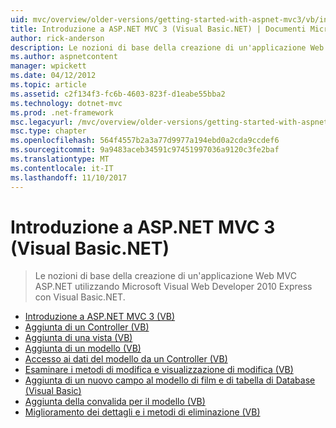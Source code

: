 ```yaml
---
uid: mvc/overview/older-versions/getting-started-with-aspnet-mvc3/vb/index
title: Introduzione a ASP.NET MVC 3 (Visual Basic.NET) | Documenti Microsoft
author: rick-anderson
description: Le nozioni di base della creazione di un'applicazione Web MVC ASP.NET utilizzando Microsoft Visual Web Developer 2010 Express con Visual Basic.NET.
ms.author: aspnetcontent
manager: wpickett
ms.date: 04/12/2012
ms.topic: article
ms.assetid: c2f134f3-fc6b-4603-823f-d1eabe55bba2
ms.technology: dotnet-mvc
ms.prod: .net-framework
msc.legacyurl: /mvc/overview/older-versions/getting-started-with-aspnet-mvc3/vb
msc.type: chapter
ms.openlocfilehash: 564f4557b2a3a77d9977a194ebd0a2cda9ccdef6
ms.sourcegitcommit: 9a9483aceb34591c97451997036a9120c3fe2baf
ms.translationtype: MT
ms.contentlocale: it-IT
ms.lasthandoff: 11/10/2017
---
```

<a name="getting-started-with-aspnet-mvc-3-vbnet"></a>Introduzione a ASP.NET MVC 3 (Visual Basic.NET)
====================
> Le nozioni di base della creazione di un'applicazione Web MVC ASP.NET utilizzando Microsoft Visual Web Developer 2010 Express con Visual Basic.NET.


- [Introduzione a ASP.NET MVC 3 (VB)](intro-to-aspnet-mvc-3.md)
- [Aggiunta di un Controller (VB)](adding-a-controller.md)
- [Aggiunta di una vista (VB)](adding-a-view.md)
- [Aggiunta di un modello (VB)](adding-a-model.md)
- [Accesso ai dati del modello da un Controller (VB)](accessing-your-models-data-from-a-controller.md)
- [Esaminare i metodi di modifica e visualizzazione di modifica (VB)](examining-the-edit-methods-and-edit-view.md)
- [Aggiunta di un nuovo campo al modello di film e di tabella di Database (Visual Basic)](adding-a-new-field.md)
- [Aggiunta della convalida per il modello (VB)](adding-validation-to-the-model.md)
- [Miglioramento dei dettagli e i metodi di eliminazione (VB)](improving-the-details-and-delete-methods.md)
